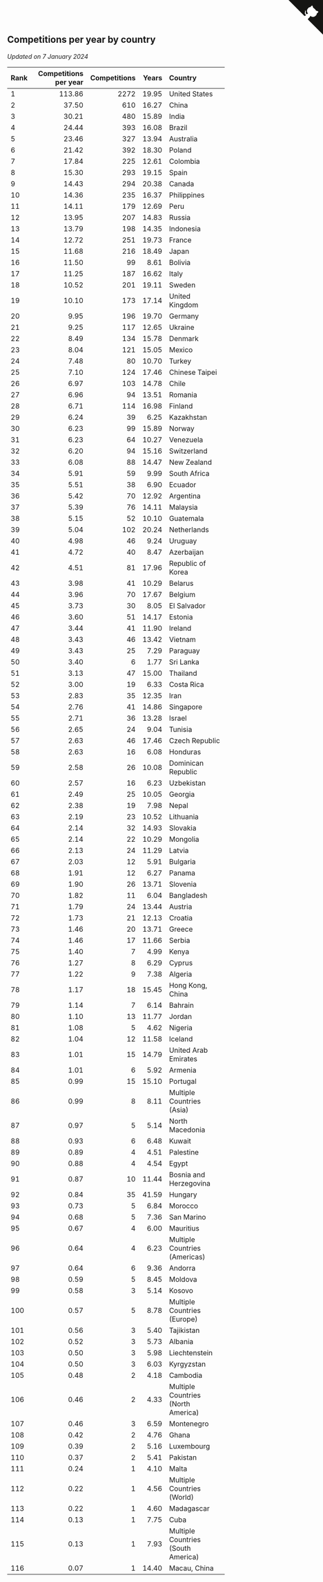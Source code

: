 ## Competitions per year by country

*Updated on  7 January 2024*

| Rank | Competitions per year | Competitions | Years | Country |
| :--- | ---: | ---: | ---: | :--- |
| 1 | 113.86 | 2272 | 19.95 | United States |
| 2 | 37.50 | 610 | 16.27 | China |
| 3 | 30.21 | 480 | 15.89 | India |
| 4 | 24.44 | 393 | 16.08 | Brazil |
| 5 | 23.46 | 327 | 13.94 | Australia |
| 6 | 21.42 | 392 | 18.30 | Poland |
| 7 | 17.84 | 225 | 12.61 | Colombia |
| 8 | 15.30 | 293 | 19.15 | Spain |
| 9 | 14.43 | 294 | 20.38 | Canada |
| 10 | 14.36 | 235 | 16.37 | Philippines |
| 11 | 14.11 | 179 | 12.69 | Peru |
| 12 | 13.95 | 207 | 14.83 | Russia |
| 13 | 13.79 | 198 | 14.35 | Indonesia |
| 14 | 12.72 | 251 | 19.73 | France |
| 15 | 11.68 | 216 | 18.49 | Japan |
| 16 | 11.50 | 99 | 8.61 | Bolivia |
| 17 | 11.25 | 187 | 16.62 | Italy |
| 18 | 10.52 | 201 | 19.11 | Sweden |
| 19 | 10.10 | 173 | 17.14 | United Kingdom |
| 20 | 9.95 | 196 | 19.70 | Germany |
| 21 | 9.25 | 117 | 12.65 | Ukraine |
| 22 | 8.49 | 134 | 15.78 | Denmark |
| 23 | 8.04 | 121 | 15.05 | Mexico |
| 24 | 7.48 | 80 | 10.70 | Turkey |
| 25 | 7.10 | 124 | 17.46 | Chinese Taipei |
| 26 | 6.97 | 103 | 14.78 | Chile |
| 27 | 6.96 | 94 | 13.51 | Romania |
| 28 | 6.71 | 114 | 16.98 | Finland |
| 29 | 6.24 | 39 | 6.25 | Kazakhstan |
| 30 | 6.23 | 99 | 15.89 | Norway |
| 31 | 6.23 | 64 | 10.27 | Venezuela |
| 32 | 6.20 | 94 | 15.16 | Switzerland |
| 33 | 6.08 | 88 | 14.47 | New Zealand |
| 34 | 5.91 | 59 | 9.99 | South Africa |
| 35 | 5.51 | 38 | 6.90 | Ecuador |
| 36 | 5.42 | 70 | 12.92 | Argentina |
| 37 | 5.39 | 76 | 14.11 | Malaysia |
| 38 | 5.15 | 52 | 10.10 | Guatemala |
| 39 | 5.04 | 102 | 20.24 | Netherlands |
| 40 | 4.98 | 46 | 9.24 | Uruguay |
| 41 | 4.72 | 40 | 8.47 | Azerbaijan |
| 42 | 4.51 | 81 | 17.96 | Republic of Korea |
| 43 | 3.98 | 41 | 10.29 | Belarus |
| 44 | 3.96 | 70 | 17.67 | Belgium |
| 45 | 3.73 | 30 | 8.05 | El Salvador |
| 46 | 3.60 | 51 | 14.17 | Estonia |
| 47 | 3.44 | 41 | 11.90 | Ireland |
| 48 | 3.43 | 46 | 13.42 | Vietnam |
| 49 | 3.43 | 25 | 7.29 | Paraguay |
| 50 | 3.40 | 6 | 1.77 | Sri Lanka |
| 51 | 3.13 | 47 | 15.00 | Thailand |
| 52 | 3.00 | 19 | 6.33 | Costa Rica |
| 53 | 2.83 | 35 | 12.35 | Iran |
| 54 | 2.76 | 41 | 14.86 | Singapore |
| 55 | 2.71 | 36 | 13.28 | Israel |
| 56 | 2.65 | 24 | 9.04 | Tunisia |
| 57 | 2.63 | 46 | 17.46 | Czech Republic |
| 58 | 2.63 | 16 | 6.08 | Honduras |
| 59 | 2.58 | 26 | 10.08 | Dominican Republic |
| 60 | 2.57 | 16 | 6.23 | Uzbekistan |
| 61 | 2.49 | 25 | 10.05 | Georgia |
| 62 | 2.38 | 19 | 7.98 | Nepal |
| 63 | 2.19 | 23 | 10.52 | Lithuania |
| 64 | 2.14 | 32 | 14.93 | Slovakia |
| 65 | 2.14 | 22 | 10.29 | Mongolia |
| 66 | 2.13 | 24 | 11.29 | Latvia |
| 67 | 2.03 | 12 | 5.91 | Bulgaria |
| 68 | 1.91 | 12 | 6.27 | Panama |
| 69 | 1.90 | 26 | 13.71 | Slovenia |
| 70 | 1.82 | 11 | 6.04 | Bangladesh |
| 71 | 1.79 | 24 | 13.44 | Austria |
| 72 | 1.73 | 21 | 12.13 | Croatia |
| 73 | 1.46 | 20 | 13.71 | Greece |
| 74 | 1.46 | 17 | 11.66 | Serbia |
| 75 | 1.40 | 7 | 4.99 | Kenya |
| 76 | 1.27 | 8 | 6.29 | Cyprus |
| 77 | 1.22 | 9 | 7.38 | Algeria |
| 78 | 1.17 | 18 | 15.45 | Hong Kong, China |
| 79 | 1.14 | 7 | 6.14 | Bahrain |
| 80 | 1.10 | 13 | 11.77 | Jordan |
| 81 | 1.08 | 5 | 4.62 | Nigeria |
| 82 | 1.04 | 12 | 11.58 | Iceland |
| 83 | 1.01 | 15 | 14.79 | United Arab Emirates |
| 84 | 1.01 | 6 | 5.92 | Armenia |
| 85 | 0.99 | 15 | 15.10 | Portugal |
| 86 | 0.99 | 8 | 8.11 | Multiple Countries (Asia) |
| 87 | 0.97 | 5 | 5.14 | North Macedonia |
| 88 | 0.93 | 6 | 6.48 | Kuwait |
| 89 | 0.89 | 4 | 4.51 | Palestine |
| 90 | 0.88 | 4 | 4.54 | Egypt |
| 91 | 0.87 | 10 | 11.44 | Bosnia and Herzegovina |
| 92 | 0.84 | 35 | 41.59 | Hungary |
| 93 | 0.73 | 5 | 6.84 | Morocco |
| 94 | 0.68 | 5 | 7.36 | San Marino |
| 95 | 0.67 | 4 | 6.00 | Mauritius |
| 96 | 0.64 | 4 | 6.23 | Multiple Countries (Americas) |
| 97 | 0.64 | 6 | 9.36 | Andorra |
| 98 | 0.59 | 5 | 8.45 | Moldova |
| 99 | 0.58 | 3 | 5.14 | Kosovo |
| 100 | 0.57 | 5 | 8.78 | Multiple Countries (Europe) |
| 101 | 0.56 | 3 | 5.40 | Tajikistan |
| 102 | 0.52 | 3 | 5.73 | Albania |
| 103 | 0.50 | 3 | 5.98 | Liechtenstein |
| 104 | 0.50 | 3 | 6.03 | Kyrgyzstan |
| 105 | 0.48 | 2 | 4.18 | Cambodia |
| 106 | 0.46 | 2 | 4.33 | Multiple Countries (North America) |
| 107 | 0.46 | 3 | 6.59 | Montenegro |
| 108 | 0.42 | 2 | 4.76 | Ghana |
| 109 | 0.39 | 2 | 5.16 | Luxembourg |
| 110 | 0.37 | 2 | 5.41 | Pakistan |
| 111 | 0.24 | 1 | 4.10 | Malta |
| 112 | 0.22 | 1 | 4.56 | Multiple Countries (World) |
| 113 | 0.22 | 1 | 4.60 | Madagascar |
| 114 | 0.13 | 1 | 7.75 | Cuba |
| 115 | 0.13 | 1 | 7.93 | Multiple Countries (South America) |
| 116 | 0.07 | 1 | 14.40 | Macau, China |


<a href="https://github.com/JustinTimeCuber/wca_statistics" class="github-corner" aria-label="View source on Github"><svg width="80" height="80" viewBox="0 0 250 250" style="fill:#151513; color:#fff; position: absolute; top: 0; border: 0; right: 0;" aria-hidden="true"><path d="M0,0 L115,115 L130,115 L142,142 L250,250 L250,0 Z"></path><path d="M128.3,109.0 C113.8,99.7 119.0,89.6 119.0,89.6 C122.0,82.7 120.5,78.6 120.5,78.6 C119.2,72.0 123.4,76.3 123.4,76.3 C127.3,80.9 125.5,87.3 125.5,87.3 C122.9,97.6 130.6,101.9 134.4,103.2" fill="currentColor" style="transform-origin: 130px 106px;" class="octo-arm"></path><path d="M115.0,115.0 C114.9,115.1 118.7,116.5 119.8,115.4 L133.7,101.6 C136.9,99.2 139.9,98.4 142.2,98.6 C133.8,88.0 127.5,74.4 143.8,58.0 C148.5,53.4 154.0,51.2 159.7,51.0 C160.3,49.4 163.2,43.6 171.4,40.1 C171.4,40.1 176.1,42.5 178.8,56.2 C183.1,58.6 187.2,61.8 190.9,65.4 C194.5,69.0 197.7,73.2 200.1,77.6 C213.8,80.2 216.3,84.9 216.3,84.9 C212.7,93.1 206.9,96.0 205.4,96.6 C205.1,102.4 203.0,107.8 198.3,112.5 C181.9,128.9 168.3,122.5 157.7,114.1 C157.9,116.9 156.7,120.9 152.7,124.9 L141.0,136.5 C139.8,137.7 141.6,141.9 141.8,141.8 Z" fill="currentColor" class="octo-body"></path></svg></a><style>.github-corner:hover .octo-arm{animation:octocat-wave 560ms ease-in-out}@keyframes octocat-wave{0%,100%{transform:rotate(0)}20%,60%{transform:rotate(-25deg)}40%,80%{transform:rotate(10deg)}}@media (max-width:500px){.github-corner:hover .octo-arm{animation:none}.github-corner .octo-arm{animation:octocat-wave 560ms ease-in-out}}</style>
